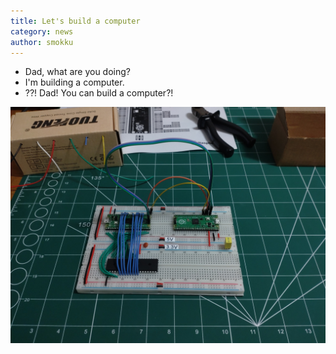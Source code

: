 ```yaml
---
title: Let's build a computer
category: news
author: smokku
---
```


- Dad, what are you doing?
- I'm building a computer.
- ??! Dad! You can build a computer?!

![X65 breadboard](/media/2024-01-14_board.jpg)
